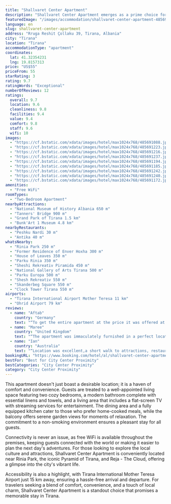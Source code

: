 ```yaml
---
title: "Shallvaret Center Apartment"
description: "Shallvaret Center Apartment emerges as a prime choice for travelers seeking the perfect blend of comfort and convenience in the heart of Tirana."
featuredImage: "/images/accommodation/shallvaret-center-apartment-485691088.jpg"
language: en
slug: shallvaret-center-apartment
address: "Rruga Reshit Çollaku 39, Tirana, Albania"
city: "Tirana"
location: "Tirana"
accommodationType: "apartment"
coordinates:
  lat: 41.32354231
  lng: 19.8157313
price: "US$55"
priceFrom: 55
starRating: 3
rating: 9.7
ratingWords: "Exceptional"
numberOfReviews: 12
ratings:
  overall: 9.7
  location: 9.6
  cleanliness: 9.8
  facilities: 9.4
  value: 9.4
  comfort: 9.8
  staff: 9.6
  wifi: 10
images:
  - "https://cf.bstatic.com/xdata/images/hotel/max1024x768/485691088.jpg?k=1670fc337b028484cc3744c5c8f4b575379be93e3a99239660a2ce8064dd805f&o=&hp=1"
  - "https://cf.bstatic.com/xdata/images/hotel/max1024x768/485691223.jpg?k=33f2a347330bc60917031ec9e8c895a1022a96b58f016ef3014454650709930f&o=&hp=1"
  - "https://cf.bstatic.com/xdata/images/hotel/max1024x768/485691216.jpg?k=7b57992371d1b9d433f4fdf11d2836d8bf3b29ebb1ab67eb2fccdeb358037b8f&o=&hp=1"
  - "https://cf.bstatic.com/xdata/images/hotel/max1024x768/485691237.jpg?k=6a54b207009ef20736dd2bcc34214a80a9e4f2382ed2f37c5e7f03d4e633deb3&o=&hp=1"
  - "https://cf.bstatic.com/xdata/images/hotel/max1024x768/485691194.jpg?k=62b3c0843d5d3553047f9ee3f806665cff1cb4c5d98852f87c358ff53fbfe749&o=&hp=1"
  - "https://cf.bstatic.com/xdata/images/hotel/max1024x768/485691185.jpg?k=07a36a00d899b5b3f62995e7cd3d97ccec2ea8f69f20f1fd310860e94566a785&o=&hp=1"
  - "https://cf.bstatic.com/xdata/images/hotel/max1024x768/485691242.jpg?k=0cd7cd9ad559d0e9dd9a0020335905adc03b1a40055b428783a0ef301858d463&o=&hp=1"
  - "https://cf.bstatic.com/xdata/images/hotel/max1024x768/485691240.jpg?k=0b07dc6c7114b160383bc0c1a952c8885ef7388d5242c79cb050536e1029785e&o=&hp=1"
  - "https://cf.bstatic.com/xdata/images/hotel/max1024x768/485691172.jpg?k=f728509cdceaffbf42e1168f20763c5bd5d4f4ed59f0fe44bc7a246b760b4fd5&o=&hp=1"
amenities:
  - "Free WiFi"
roomTypes:
  - "Two-Bedroom Apartment"
nearbyAttractions:
  - "National Museum of History Albania 650 m"
  - "Tanners' Bridge 900 m"
  - "Grand Park of Tirana 1.5 km"
  - "Bunk'Art 1 Museum 4.8 km"
nearbyRestaurants:
  - "Peshku Nardi 30 m"
  - "Antika 40 m"
whatsNearby:
  - "Rinia Park 250 m"
  - "Former Residence of Enver Hoxha 300 m"
  - "House of Leaves 350 m"
  - "Parku Rinia 350 m"
  - "Sheshi Rekreativ Piramida 450 m"
  - "National Gallery of Arts Tirana 500 m"
  - "Parku Europa 500 m"
  - "Shesh Rekreativ 550 m"
  - "Skanderbeg Square 550 m"
  - "Clock Tower Tirana 550 m"
airports:
  - "Tirana International Airport Mother Teresa 11 km"
  - "Ohrid Airport 79 km"
reviews:
  - name: "Aftab"
    country: "Germany"
    text: "“To get the entire apartment at the price it was offered at is a great deal in my opinion. It is right in the city center which makes it very convenient to travel in any direction you want to. The place was clean and spacious.”"
  - name: "Maree"
    country: "United Kingdom"
    text: "“The apartment was immaculately furnished in a perfect location in the centre of Tirana. It was undoubtedly one of the best places we have stayed in and I would most definitely book it again on future visits to this lovely city. I cannot recommend...”"
  - name: "Ian"
    country: "Australia"
    text: "“Location was excellent,a short walk to attractions, restaurants, supermarket.”"
bookingURL: "https://www.booking.com/hotel/al/shallvaret-center-apartment.en-gb.html?aid=8035640"
bestFor: "Best for City Center Proximity"
bestCategories: "City Center Proximity"
category: "City Center Proximity"
---
```


This apartment doesn't just boast a desirable location; it is a haven of comfort and convenience. Guests are treated to a well-appointed living space featuring two cozy bedrooms, a modern bathroom complete with essential linens and towels, and a living area that includes a flat-screen TV with streaming services for entertainment. The dining area and a fully equipped kitchen cater to those who prefer home-cooked meals, while the balcony offers serene garden views for moments of relaxation. The commitment to a non-smoking environment ensures a pleasant stay for all guests.

Connectivity is never an issue, as free WiFi is available throughout the premises, keeping guests connected with the world or making it easier to plan the next day's adventures. For those looking to explore the local culture and attractions, Shallvaret Center Apartment is conveniently located near Rinia Park, the iconic Pyramid of Tirana, and Reja - The Cloud, offering a glimpse into the city's vibrant life.

Accessibility is also a highlight, with Tirana International Mother Teresa Airport just 15 km away, ensuring a hassle-free arrival and departure. For travelers seeking a blend of comfort, convenience, and a touch of local charm, Shallvaret Center Apartment is a standout choice that promises a memorable stay in Tirana.